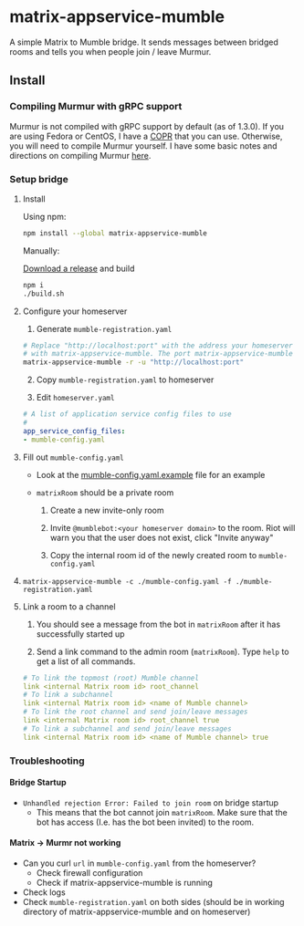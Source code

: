 # matrix-appservice-mumble

A simple Matrix to Mumble bridge. It sends messages between bridged rooms and tells you when people join / leave Murmur.

## Install


### Compiling Murmur with gRPC support

Murmur is not compiled with gRPC support by default (as of 1.3.0). If you are using Fedora or CentOS, I have a [COPR](https://copr.fedorainfracloud.org/coprs/mymindstorm/mumble-grpc/) that you can use. Otherwise, you will need to compile Murmur yourself. I have some basic notes and directions on compiling Murmur [here](COMPILING_MURMUR.md).

### Setup bridge

1. Install

    Using npm:
    ```bash
    npm install --global matrix-appservice-mumble
    ```

    Manually:

    [Download a release](https://github.com/mymindstorm/matrix-appservice-mumble/releases) and build

    ```bash
    npm i
    ./build.sh
    ```
2. Configure your homeserver
    1. Generate `mumble-registration.yaml`

    ```bash
    # Replace "http://localhost:port" with the address your homeserver will use to talk
    # with matrix-appservice-mumble. The port matrix-appservice-mumble uses can be set with -p.
    matrix-appservice-mumble -r -u "http://localhost:port"
    ```

    2. Copy `mumble-registration.yaml` to homeserver

    3. Edit `homeserver.yaml`

    ```yaml
    # A list of application service config files to use
    #
    app_service_config_files:
    - mumble-config.yaml
    ```

4. Fill out `mumble-config.yaml`

    - Look at the [mumble-config.yaml.example](https://github.com/mymindstorm/matrix-appservice-mumble/blob/master/mumble-config.yaml.example) file for an example

    - `matrixRoom` should be a private room
        
        1. Create a new invite-only room

        2. Invite `@mumblebot:<your homeserver domain>` to the room. Riot will warn you that the user does not exist, click "Invite anyway"

        3. Copy the internal room id of the newly created room to `mumble-config.yaml`

5. `matrix-appservice-mumble -c ./mumble-config.yaml -f ./mumble-registration.yaml`

6. Link a room to a channel

    1. You should see a message from the bot in `matrixRoom` after it has successfully started up

    2. Send a link command to the admin room (`matrixRoom`). Type `help` to get a list of all commands.

    ```yaml
    # To link the topmost (root) Mumble channel
    link <internal Matrix room id> root_channel
    # To link a subchannel
    link <internal Matrix room id> <name of Mumble channel>
    # To link the root channel and send join/leave messages
    link <internal Matrix room id> root_channel true
    # To link a subchannel and send join/leave messages
    link <internal Matrix room id> <name of Mumble channel> true
    ```        
### Troubleshooting

#### Bridge Startup

- `Unhandled rejection Error: Failed to join room` on bridge startup
    - This means that the bot cannot join `matrixRoom`. Make sure that the bot has access (I.e. has the bot been invited) to the room. 

#### Matrix -> Murmr not working

- Can you curl `url` in `mumble-config.yaml` from the homeserver?
    - Check firewall configuration
    - Check if matrix-appservice-mumble is running
- Check logs
- Check `mumble-registration.yaml` on both sides (should be in working directory of matrix-appservice-mumble and on homeserver)
